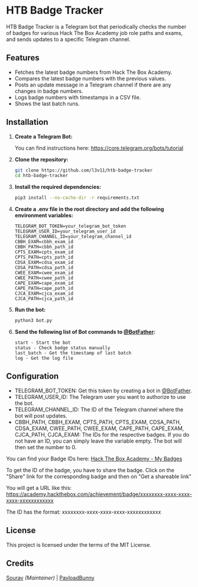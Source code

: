 # HTB Badge Tracker

HTB Badge Tracker is a Telegram bot that periodically checks the number of badges for various Hack The Box Academy job role paths and exams, and sends updates to a specific Telegram channel.

## Features

- Fetches the latest badge numbers from Hack The Box Academy.
- Compares the latest badge numbers with the previous values.
- Posts an update message in a Telegram channel if there are any changes in badge numbers.
- Logs badge numbers with timestamps in a CSV file.
- Shows the last batch runs.

## Installation

1. **Create a Telegram Bot:**

   You can find instructions here:
   https://core.telegram.org/bots/tutorial

2. **Clone the repository:**

   ```bash
   git clone https://github.com/l3v11/htb-badge-tracker
   cd htb-badge-tracker
   ```

3. **Install the required dependencies:**

   ```bash
   pip3 install --no-cache-dir -r requirements.txt
   ````

4. **Create a .env file in the root directory and add the following environment variables:**

   ```plaintext
   TELEGRAM_BOT_TOKEN=your_telegram_bot_token
   TELEGRAM_USER_ID=your_telegram_user_id
   TELEGRAM_CHANNEL_ID=your_telegram_channel_id
   CBBH_EXAM=cbbh_exam_id
   CBBH_PATH=cbbh_path_id
   CPTS_EXAM=cpts_exam_id
   CPTS_PATH=cpts_path_id
   CDSA_EXAM=cdsa_exam_id
   CDSA_PATH=cdsa_path_id
   CWEE_EXAM=cwee_exam_id
   CWEE_PATH=cwee_path_id
   CAPE_EXAM=cape_exam_id
   CAPE_PATH=cape_path_id
   CJCA_EXAM=cjca_exam_id
   CJCA_PATH=cjca_path_id
   ```

5. **Run the bot:**

   ```bash
   python3 bot.py
   ```

6. **Send the following list of Bot commands to [@BotFather](https://t.me/BotFather):**
   ```plaintext
   start - Start the bot
   status - Check badge status manually
   last_batch - Get the timestamp of last batch
   log - Get the log file
   ```

## Configuration

- TELEGRAM_BOT_TOKEN: Get this token by creating a bot in [@BotFather](https://t.me/BotFather).
- TELEGRAM_USER_ID: The Telegram user you want to authorize to use the bot.
- TELEGRAM_CHANNEL_ID: The ID of the Telegram channel where the bot will post updates.
- CBBH_PATH, CBBH_EXAM, CPTS_PATH, CPTS_EXAM, CDSA_PATH, CDSA_EXAM, CWEE_PATH, CWEE_EXAM, CAPE_PATH, CAPE_EXAM, CJCA_PATH, CJCA_EXAM: The IDs for the respective badges. If you do not have an ID, you can simply leave the variable empty. The bot will then set the number to 0.

You can find your Badge IDs here: [Hack The Box Academy - My Badges](https://academy.hackthebox.com/my-badges)

To get the ID of the badge, you have to share the badge.
Click on the "Share" link for the corresponding badge and then on "Get a shareable link"

You will get a URL like this:
https://academy.hackthebox.com/achievement/badge/xxxxxxxx-xxxx-xxxx-xxxx-xxxxxxxxxxxx

The ID has the format: xxxxxxxx-xxxx-xxxx-xxxx-xxxxxxxxxxxx


## License

This project is licensed under the terms of the MIT License.

## Credits
[Sourav](https://github.com/l3v11) *(Maintainer)* |
[PayloadBunny](https://github.com/lzzPayloadBunnyy12)
